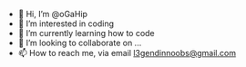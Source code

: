 - 👋 Hi, I’m @oGaHip
- 👀 I’m interested in coding
- 🌱 I’m currently learning how to code
- 💞️ I’m looking to collaborate on ...
- 📫 How to reach me, 
     via email l3gendinnoobs@gmail.com

<!---
oGaHip/oGaHip is a ✨ special ✨ repository because its `README.md` (this file) appears on your GitHub profile.
You can click the Preview link to take a look at your changes.
--->
